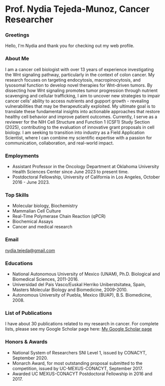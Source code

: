 # Prof. Nydia Tejeda-Munoz, Cancer Researcher

### Greetings
Hello, I'm Nydia and thank you for checking out my web profile.

### About Me
I am a cancer cell biologist with over 13 years of experience investigating the Wnt signaling pathway, particularly in the context of colon cancer.
My research focuses on targeting endocytosis, macropinocytosis, and lysosomal function to develop novel therapies for Wnt-driven tumors.  By dissecting how Wnt signaling promotes tumor progression through nutrient scavenging and cellular trafficking, I aim to uncover new strategies to impair cancer cells' ability to access nutrients and gupport growth - revealing vulnerabilities that may be therapeutically exploited.
My ultimate goal is to translate these fundamental insights into actionable approaches that restore healthy cell behavior and improve patient outcomes.
Currently, I serve as a reviewer for the NIH Cell Structure and Function 1 (CSF1) Study Section (2025), contributing to the evaluation of innovative grant proposals in cell biology.
I am seeking to transition into industry as a Field Application Scientist, where I can combine my scientific expertise with a passion for communication, collaboration, and real-world impact.

### Employments
- Assistant Professor in the Oncology Department at Oklahoma University Health Sciences Center since June 2023 to present time.
- Postdoctoral Fellowship, University of California in Los Angeles, October 2016 - June 2023.

### Top Skills
- Molecular biology, Biochemistry
- Mammalian Cell Culture
- Real-Time Polymerase Chain Reaction (qPCR)
- Biochemical Assays
- Cancer and medical research

### Email
nydia.tejeda@gmail.com

### Educations
- National Autonomous University of Mexico (UNAM), Ph.D. Biological and Biomedical Sciences, 2011-2016.
- Universidad del Pais Vasco/Euskal Herriko Uniberstsitatea, Spain, Masters Molecular Biology and Biomedicine, 2009-2010.
- Autonomous University of Puebla, Mexico (BUAP), B.S. Biomedicine, 2008.

### List of Publications
I have about 30 publications related to my research in cancer.  For complete lists, please see my Google Scholar page here: 
[My Google Scholar page](https://scholar.google.com/citations?user=4i_0gqoAAAAJ&hl=en)

### Honors & Awards
- National System of Researchers SNI Level 1, issued by CONACYT, September 2020.
- Monarch Award, for most outstanding proposal submitted to the competition, issued by UC-MEXUS-CONACYT, September 2017.
- Awarded UC MEXUS-CONACYT Postdoctoral Fellowship in 2016 and 2017.
  
